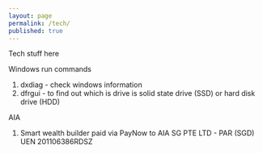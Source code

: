 ```yaml
---
layout: page
permalink: /tech/
published: true
---
```


Tech stuff here

Windows run commands
1. dxdiag - check windows information
2. dfrgui - to find out which is drive is solid state drive (SSD) or hard disk drive (HDD)

AIA
1. Smart wealth builder paid via PayNow to AIA SG PTE LTD - PAR (SGD) UEN 201106386RDSZ